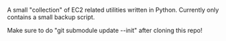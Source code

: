 A small "collection" of EC2 related utilities written in Python.
Currently only contains a small backup script.

Make sure to do "git submodule update --init" after cloning this repo!